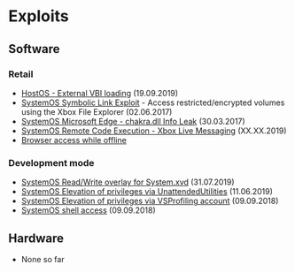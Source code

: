 # Exploits

## Software

### Retail
- [HostOS - External VBI loading](../external-vbi-loading) (19.09.2019)
- [SystemOS Symbolic Link Exploit](../file-explorer-symbolic-links) - Access restricted/encrypted volumes using the Xbox File Explorer (02.06.2017)
- [SystemOS Microsoft Edge - chakra.dll Info Leak](../ms-edge-exploit-cve-2016-7200) (30.03.2017)
- [SystemOS Remote Code Execution - Xbox Live Messaging](https://titleos.dev/xploring-xbox/) (XX.XX.2019)
- [Browser access while offline](browser-access-while-offline.md)

### Development mode
- [SystemOS Read/Write overlay for System.xvd](../devmode-systemxvd-read-write) (31.07.2019)
- [SystemOS Elevation of privileges via UnattendedUtilities](../devmode-unattended-utilities) (11.06.2019)
- [SystemOS Elevation of privileges via VSProfiling account](../devmode-priv-escalation-vsprofiling) (09.09.2018)
- [SystemOS shell access](../setup-dev-mode#using-ssh) (09.09.2018)

## Hardware
- None so far
